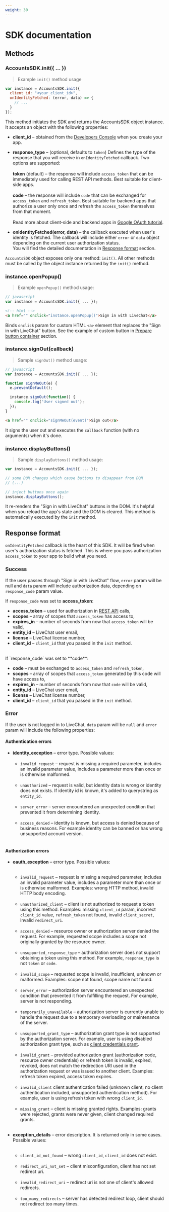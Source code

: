 ```yaml
---
weight: 30
---
```


# SDK documentation

## Methods

### **AccountsSDK.init({ ... })**

> Example `init()` method usage

```js
var instance = AccountsSDK.init({
  client_id: "<your_client_id>",
  onIdentityFetched: (error, data) => {
    // ...
  }
});
```

This method initiates the SDK and returns the AccountsSDK object instance. It accepts an object with the following properties:

* **client_id** – obtained from the [Developers Console](https://developers.livechatinc.com/console/) when you create your app.

* **response_type** – (optional, defaults to `token`) Defines the type of the response that you will receive in `onIdentityFetched` callback. Two options are supported:<br><br>**token** (default) – the response will include `access_token` that can be immediately used for calling REST API methods. Best suitable for client-side apps.<br><br>**code** – the response will include `code` that can be exchanged for `access_token` and `refresh_token`. Best suitable for backend apps that authorize a user only once and refresh the `access_token` themselves from that moment.<br><br>Read more about client-side and backend apps in <a href="https://developers.google.com/identity/protocols/OAuth2#webserver">Google OAuth tutorial</a>.

* **onIdentityFetched(error, data)** – the callback executed when user's identity is fetched. The callback will include either `error` or `data` object depending on the current user authorization status.<br>You will find the detailed documentation in <a href="#response-format">Response format</a> section.

<aside class="notice"><code>AccountsSDK</code> object exposes only one method: <code>init()</code>. All other methods must be called by the object instance returned by the <code>init()</code> method.</aside>

### **instance.openPopup()**

> Example `openPopup()` method usage:

```js
// javascript
var instance = AccountsSDK.init({ ... });
```

```html
<!-- html -->
<a href="" onclick="instance.openPopup()">Sign in with LiveChat</a>
```

Binds `onclick` param for custom HTML `<a>` element that replaces the "Sign in with LiveChat" button. See the example of custom button in <a href="#prepare-button-container">Prepare button container</a> section.

### **instance.signOut(callback)**

> Sample `signOut()` method usage:

```js
// javascript
var instance = AccountsSDK.init({ ... });

function signMeOut(e) {
  e.preventDefault();

  instance.signOut(function() {
    console.log('User signed out');
  });
}
```

```html
<a href="" onclick="signMeOut(event)">Sign out</a>
```

It signs the user out and executes the `callback` function (with no arguments) when it's done.

### **instance.displayButtons()**

> Sample `displayButtons()` method usage:

```js
var instance = AccountsSDK.init({ ... });

// some DOM changes which cause buttons to disappear from DOM
// (...)

// inject buttons once again
instance.displayButtons();
```

It re-renders the "Sign in with LiveChat" buttons in the DOM. It's helpful when you reload the app's state and the DOM is cleared. This method is automatically executed by the `init` method.

## Response format

`onIdentityFetched` callback is the heart of this SDK. It will be fired when user's authorization status is fetched. This is where you pass authorization `access_token` to your app to build what you need.

### Success

If the user passes through "Sign in with LiveChat" flow, `error` param will be null and `data` param will include authorization data, depending on `response_code` param value.

If `response_code` was set to **access_token**:

* **access_token** – used for authorization in [REST API](/docs/rest-api) calls,
* **scopes** – array of scopes that `access_token` has access to,
* **expires_in** – number of seconds from now that `access_token` will be valid,
* **entity_id** – LiveChat user email,
* **license** – LiveChat license number,
* **client_id** – `client_id` that you passed in the `init` method.

<br>
If `response_code` was set to **code**:

* **code** – must be exchanged to `access_token` and `refresh_token`,
* **scopes** – array of scopes that `access_token` generated by this code will have access to,
* **expires_in** – number of seconds from now that `code` will be valid,
* **entity_id** – LiveChat user email,
* **license** – LiveChat license number,
* **client_id** – `client_id` that you passed in the `init` method.

### Error

If the user is not logged in to LiveChat, `data` param will be `null` and `error` param will include the following properties:

#### Authentication errors

* **identity_exception** – error type. Possible values:<br><br>
  * `invalid_request` – request is missing a required parameter, includes an invalid parameter value, includes a parameter more than once or is otherwise malformed.<br><br>
  * `unauthorized` – request is valid, but identity data is wrong or identity does not exists. If identity id is known, it's added to querystring as `entity_id`.<br><br>
  * `server_error` – server encountered an unexpected condition that prevented it from determining identity.<br><br>
  * `access_denied` – identity is known, but access is denied because of business reasons. For example identity can be banned or has wrong unsupported account version.<br><br>

#### Authorization errors

* **oauth_exception** – error type. Possible values:<br><br>

  * `invalid_request` – request is missing a required parameter, includes an invalid parameter value, includes a parameter more than once or is otherwise malformed. Examples: wrong HTTP method, invalid HTTP body encoding.<br><br>
  * `unauthorized_client` – client is not authorized to request a token using this method. Examples: missing `client_id` param, incorrect `client_id` value, `refresh_token` not found, invalid `client_secret`, invalid `redirect_uri`.<br><br>
  * `access_denied` – resource owner or authorization server denied the request. For example, requested scope includes a scope not originally granted by the resource owner.<br><br>
  * `unsupported_response_type` – authorization server does not support obtaining a token using this method. For example, `response_type` is not `token` or `code`.<br><br>
  * `invalid_scope` – requested scope is invalid, insufficient, unknown or malformed. Examples: scope not found, scope name not found.<br><br>
  * `server_error` – authorization server encountered an unexpected condition that prevented it from fulfilling the request. For example, server is not responding.<br><br>
  * `temporarily_unavailable` – authorization server is currently unable to handle the request due to a temporary overloading or maintenance of the server.<br><br>
  * `unsupported_grant_type` – authorization grant type is not supported by the authorization server. For example, user is using disabled authorization grant type, such as <a href="https://tools.ietf.org/html/rfc6749#section-4.4">client credentials grant</a>.<br><br>
  * `invalid_grant` – provided authorization grant (authorization code, resource owner credentials) or refresh token is invalid, expired, revoked, does not match the redirection URI used in the authorization request or was issued to another client. Examples: refresh token expired, access token expires.<br><br>
  * `invalid_client` client authentication failed (unknown client, no client authentication included, unsupported authentication method). For example, user is using refresh token with wrong `client_id`.<br><br>
  * `missing_grant` – client is missing granted rights. Examples: grants were rejected, grants were never given, client changed required grants.<br><br>

* **exception_details** – error description. It is returned only in some cases. Possible values:<br><br>
  * `client_id_not_found` – wrong `client_id`, `client_id` does not exist.<br><br>
  * `redirect_uri_not_set` – client misconfiguration, client has not set redirect uri.<br><br>
  * `invalid_redirect_uri` – redirect uri is not one of client's allowed redirects.<br><br>
  * `too_many_redirects` – server has detected redirect loop, client should not redirect too many times.
